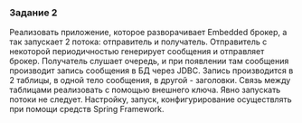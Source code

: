 ### Задание 2

Реализовать приложение, которое разворачивает Embedded брокер, а так запускает 2 потока: отправитель и получатель.
Отправитель с некоторой периодичностью генерирует сообщения и отправляет брокер.
Получатель слушает очередь, и при появлении там сообщения производит запись сообщения в БД через JDBC.
Запись производится в 2 таблицы, в одной тело сообщения, в другой - заголовки.
Связь между таблицами реализовать с помощью внешнего ключа. Явно запускать потоки не следует.
Настройку, запуск, конфигурирование осуществлять при помощи средств Spring Framework.
